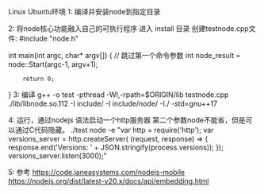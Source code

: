 Linux Ubuntu环境
1: 编译并安装node到指定目录

2: 将node核心功能融入自己的可执行程序
进入 install 目录
创建testnode.cpp文件:
#include "node.h"

int main(int argc, char* argv[])
{
                                // 跳过第一个命令参数
        int node_result = node::Start(argc-1, argv+1);

        return 0;
}
3: 编译
g++ -o test -pthread -Wl,-rpath=\$ORIGIN/lib testnode.cpp  ./lib/libnode.so.112 -I include/ -I include/node/ -I./ -std=gnu++17

4: 运行，通过nodejs 语法启动一个http服务器
	   第二个参数node不能省，但是可以通过C代码隐藏。
./test node -e "var http = require('http'); var versions_server = http.createServer( (request, response) => { response.end('Versions: ' + JSON.stringify(process.versions)); }); versions_server.listen(3000);"

5: 参考
https://code.janeasystems.com/nodejs-mobile
https://nodejs.org/dist/latest-v20.x/docs/api/embedding.html
